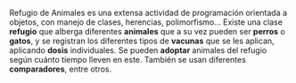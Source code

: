 Refugio de Animales es una extensa actividad de programación orientada a objetos, con manejo de clases, herencias, polimorfismo... Existe una clase **refugio** que alberga diferentes **animales** que a su vez pueden ser **perros** o **gatos**, y se registran los diferentes tipos de **vacunas** que se les aplican, aplicando **dosis** individuales. Se pueden **adoptar** animales del refugio según cuánto tiempo lleven en este. También se usan diferentes **comparadores**, entre otros.
